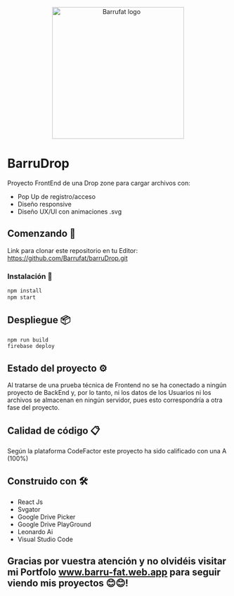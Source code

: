 <p align="center"><a href="https://barru-fat.web.app/" target="_blank" rel="noopener noreferrer"><img width="300" src="https://barru-fat.web.app/logo1barru.png" alt="Barrufat logo"></a></p>

# BarruDrop

Proyecto FrontEnd de una Drop zone para cargar archivos con:
- Pop Up de registro/acceso
- Diseño responsive
- Diseño UX/UI con animaciones .svg

## Comenzando 🚀

Link para clonar este repositorio en tu Editor:
https://github.com/Barrufat/barruDrop.git

### Instalación 🔧

```bash
npm install
npm start
```

## Despliegue 📦

```bash
npm run build
firebase deploy
```

## Estado del proyecto ⚙️

Al tratarse de una prueba técnica de Frontend no se ha conectado a ningún proyecto de BackEnd y, por lo tanto, ni los datos de los Usuarios ni los archivos se almacenan en ningún servidor, pues esto correspondría a otra fase del proyecto.


## Calidad de código 📋

Según la plataforma CodeFactor este proyecto ha sido calificado con una A (100%)


## Construido con 🛠️

- React Js
- Svgator
- Google Drive Picker
- Google Drive PlayGround
- Leonardo Ai
- Visual Studio Code


## Gracias por vuestra atención y no olvidéis visitar mi Portfolo www.barru-fat.web.app para seguir viendo mis proyectos 😊😊!






